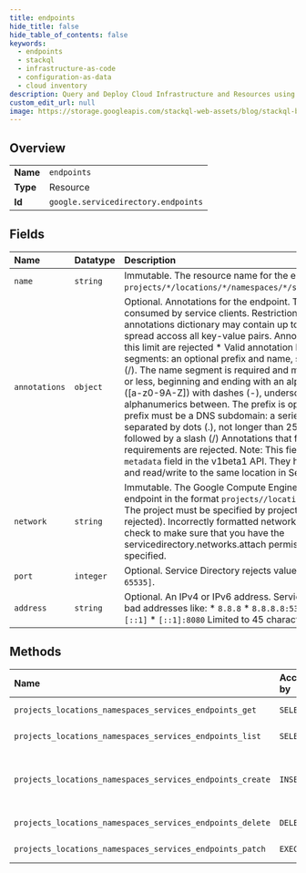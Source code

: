 ```yaml
---
title: endpoints
hide_title: false
hide_table_of_contents: false
keywords:
  - endpoints
  - stackql
  - infrastructure-as-code
  - configuration-as-data
  - cloud inventory
description: Query and Deploy Cloud Infrastructure and Resources using SQL
custom_edit_url: null
image: https://storage.googleapis.com/stackql-web-assets/blog/stackql-blog-post-featured-image.png
---
```

  
    

## Overview
<table><tbody>
<tr><td><b>Name</b></td><td><code>endpoints</code></td></tr>
<tr><td><b>Type</b></td><td>Resource</td></tr>
<tr><td><b>Id</b></td><td><code>google.servicedirectory.endpoints</code></td></tr>
</tbody></table>

## Fields
| Name | Datatype | Description |
|:-----|:---------|:------------|
| `name` | `string` | Immutable. The resource name for the endpoint in the format `projects/*/locations/*/namespaces/*/services/*/endpoints/*`. |
| `annotations` | `object` | Optional. Annotations for the endpoint. This data can be consumed by service clients. Restrictions: * The entire annotations dictionary may contain up to 512 characters, spread accoss all key-value pairs. Annotations that go beyond this limit are rejected * Valid annotation keys have two segments: an optional prefix and name, separated by a slash (/). The name segment is required and must be 63 characters or less, beginning and ending with an alphanumeric character ([a-z0-9A-Z]) with dashes (-), underscores (_), dots (.), and alphanumerics between. The prefix is optional. If specified, the prefix must be a DNS subdomain: a series of DNS labels separated by dots (.), not longer than 253 characters in total, followed by a slash (/) Annotations that fails to meet these requirements are rejected. Note: This field is equivalent to the `metadata` field in the v1beta1 API. They have the same syntax and read/write to the same location in Service Directory. |
| `network` | `string` | Immutable. The Google Compute Engine network (VPC) of the endpoint in the format `projects//locations/global/networks/*`. The project must be specified by project number (project id is rejected). Incorrectly formatted networks are rejected, we also check to make sure that you have the servicedirectory.networks.attach permission on the project specified. |
| `port` | `integer` | Optional. Service Directory rejects values outside of `[0, 65535]`. |
| `address` | `string` | Optional. An IPv4 or IPv6 address. Service Directory rejects bad addresses like: * `8.8.8` * `8.8.8.8:53` * `test:bad:address` * `[::1]` * `[::1]:8080` Limited to 45 characters. |
## Methods
| Name | Accessible by | Required Params | Description |
|:-----|:--------------|:----------------|:------------|
| `projects_locations_namespaces_services_endpoints_get` | `SELECT` | `name` | Gets an endpoint. |
| `projects_locations_namespaces_services_endpoints_list` | `SELECT` | `parent` | Lists all endpoints. |
| `projects_locations_namespaces_services_endpoints_create` | `INSERT` | `parent` | Creates an endpoint, and returns the new endpoint. |
| `projects_locations_namespaces_services_endpoints_delete` | `DELETE` | `name` | Deletes an endpoint. |
| `projects_locations_namespaces_services_endpoints_patch` | `EXEC` | `name` | Updates an endpoint. |
